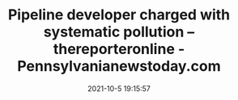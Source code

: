 ---
"title": "Pipeline developer charged with systematic pollution – thereporteronline - Pennsylvanianewstoday.com"
"date": "2021-10-5 19:15:57"
"feed_name": "GOOGLENEWSCONSTRUCTION"
"feed_website": "https://news.google.com/search?q=construction%2Bincident&hl=en-US&gl=US&ceid=US:en"
"feed_rss": "https://news.google.com/rss/search?q=construction%2Bincident&hl=en-US&gl=US&ceid=US:en"
"link": "https://pennsylvanianewstoday.com/pipeline-developer-charged-with-systematic-pollution-thereporteronline/239833/"
"source": "{'href': 'https://pennsylvanianewstoday.com', 'title': 'Pennsylvanianewstoday.com'}"
"file": "_posts/2021-1-1-2750457c41796a1c9017c9b23976b18e65f7d364.md"
"accident": "1"
"drilling": "1"
"dead": "0"
"injured": "0"
"arrested": "0"
"place": "unknown place"
"where": "unknown site"
"causes": "unknown"
"place_uri": "unknown place"
---